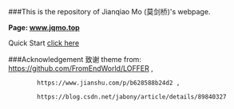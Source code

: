 ###This is the repository of Jianqiao Mo (莫剑桥)'s webpage.

**Page: www.jqmo.top**

Quick Start [click here](https://fromendworld.github.io/LOFFER/document/)

###Acknowledgement 致谢
theme from: https://github.com/FromEndWorld/LOFFER ,
            
            https://www.jianshu.com/p/b628588b24d2 ,

            https://blog.csdn.net/jabony/article/details/89840327
